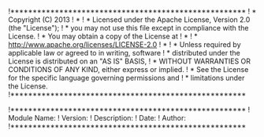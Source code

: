 
  !*****************************************************
  ! * Copyright (C) 2013 <name> <email>
  ! *
  ! * Licensed under the Apache License, Version 2.0 (the "License");
  ! * you may not use this file except in compliance with the License.
  ! * You may obtain a copy of the License at
  ! *
  ! *      http://www.apache.org/licenses/LICENSE-2.0
  ! *
  ! * Unless required by applicable law or agreed to in writing, software
  ! * distributed under the License is distributed on an "AS IS" BASIS,
  ! * WITHOUT WARRANTIES OR CONDITIONS OF ANY KIND, either express or implied.
  ! * See the License for the specific language governing permissions and
  ! * limitations under the License.
  !*****************************************************

  !*****************************************************
  ! Module Name: <module name>
  ! Version:     <version number>
  ! Description: <description>
  ! Date:        <yyyy-mm-dd>
  ! Author:      <name> <email>
  !*****************************************************

